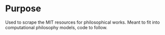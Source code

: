 # Purpose

Used to scrape the MIT resources for philosophical works.  Meant to fit into computational philosophy models, code to follow.
